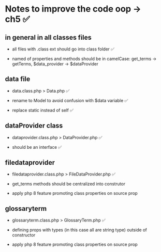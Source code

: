# Notes to improve the code oop -> ch5 &#9989;

## in general in all classes files

- all files with .class ext should go into class folder &#9989;

- named of properties and methods should be in camelCase: get_terms -> getTerms, $data_provider -> $dataProvider

## data file

- data.class.php > Data.php &#9989;

- rename to Model to avoid confusion with $data variable &#9989;

- replace static instead of self &#9989;

##  dataProvider class

- dataprovider.class.php > DataProvider.php &#9989;

- should be an interface  &#9989;

## filedataprovider

- filedataprovider.class.php > FileDataProvider.php &#9989;

- get_terms methods should be centralized into construtor

- apply php 8 feature promoting class properties on source prop


## glossaryterm

- glossaryterm.class.php > GlossaryTerm.php &#9989;

- defining props with types (in this case all are string type) outside of constructor 

- apply php 8 feature promoting class properties on source prop

